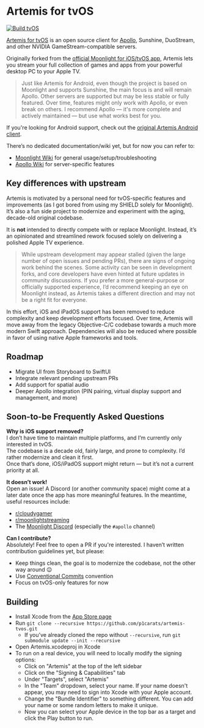 # Artemis for tvOS

[![Build tvOS](https://github.com/p1carats/artemis-tvos/actions/workflows/ci.yml/badge.svg)](https://github.com/p1carats/artemis-tvos/actions/workflows/ci.yml)

[Artemis for tvOS](https://github.com/p1carats/artemis-tvos) is an open source client for [Apollo](https://github.com/ClassicOldSong/Apollo), Sunshine, DuoStream, and other NVIDIA GameStream-compatible servers.

Originally forked from the [official Moonlight for iOS/tvOS app](https://github.com/moonlight-stream/moonlight-ios), Artemis lets you stream your full collection of games and apps from your powerful desktop PC to your Apple TV.

> Just like Artemis for Android, even though the project is based on Moonlight and supports Sunshine, the main focus is and will remain Apollo. Other servers are supported but may be less stable or fully featured. Over time, features might only work with Apollo, or even break on others. I recommend Apollo — it's more complete and actively maintained — but use what works best for you.

If you're looking for Android support, check out the [original Artemis Android client](https://github.com/ClassicOldSong/moonlight-android).

There’s no dedicated documentation/wiki yet, but for now you can refer to:
- [Moonlight Wiki](https://github.com/moonlight-stream/moonlight-docs/wiki) for general usage/setup/troubleshooting
- [Apollo Wiki](https://github.com/ClassicOldSong/Apollo/wiki) for server-specific features


## Key differences with upstream

Artemis is motivated by a personal need for tvOS-specific features and improvements (as I got bored from using my SHIELD solely for Moonlight). It’s also a fun side project to modernize and experiment with the aging, decade-old original codebase.

It is **not** intended to directly compete with or replace Moonlight. Instead, it’s an opinionated and streamlined rework focused solely on delivering a polished Apple TV experience.

> While upstream development may appear stalled (given the large number of open issues and pending PRs), there are signs of ongoing work behind the scenes. Some activity can be seen in development forks, and core developers have even hinted at future updates in community discussions. If you prefer a more general-purpose or officially supported experience, I’d recommend keeping an eye on Moonlight instead, as Artemis takes a different direction and may not be a right fit for everyone.

In this effort, iOS and iPadOS support has been removed to reduce complexity and keep development efforts focused.
Over time, Artemis will move away from the legacy Objective-C/C codebase towards a much more modern Swift approach. Dependencies will also be reduced where possible in favor of using native Apple frameworks and tools.


## Roadmap

- Migrate UI from Storyboard to SwiftUI
- Integrate relevant pending upstream PRs
- Add support for spatial audio
- Deeper Apollo integration (PIN pairing, virtual display support and management, and more)


## Soon-to-be Frequently Asked Questions

**Why is iOS support removed?**  
I don’t have time to maintain multiple platforms, and I’m currently only interested in tvOS.  
The codebase is a decade old, fairly large, and prone to complexity. I’d rather modernize and clean it first.  
Once that’s done, iOS/iPadOS support might return — but it’s not a current priority at all.

**It doesn’t work!**  
Open an issue! A Discord (or another community space) might come at a later date once the app has more meaningful features. 
In the meantime, useful resources include:
- [r/cloudygamer](https://reddit.com/r/cloudygamer)
- [r/moonlightstreaming](https://reddit.com/r/moonlightstreaming)
- The [Moonlight Discord](https://moonlight-stream.org/discord) (especially the `#apollo` channel)

**Can I contribute?**  
Absolutely! Feel free to open a PR if you're interested. I haven’t written contribution guidelines yet, but please:
- Keep things clean, the goal is to modernize the codebase, not the other way around 😉
- Use [Conventional Commits](https://www.conventionalcommits.org/en/v1.0.0/#summary) convention
- Focus on tvOS-only features for now


## Building

* Install Xcode from the [App Store page](https://apps.apple.com/us/app/xcode/id497799835)
* Run `git clone --recursive https://github.com/p1carats/artemis-tvos.git`
  *  If you've already cloned the repo without `--recursive`, run `git submodule update --init --recursive`
* Open Artemis.xcodeproj in Xcode
* To run on a real device, you will need to locally modify the signing options:
  * Click on "Artemis" at the top of the left sidebar
  * Click on the "Signing & Capabilities" tab
  * Under "Targets", select "Artemis"
  * In the "Team" dropdown, select your name. If your name doesn't appear, you may need to sign into Xcode with your Apple account.
  * Change the "Bundle Identifier" to something different. You can add your name or some random letters to make it unique.
  * Now you can select your Apple device in the top bar as a target and click the Play button to run.